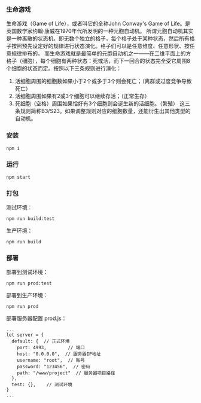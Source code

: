 ### 生命游戏

生命游戏（Game of Life），或者叫它的全称John Conway's Game of Life。是英国数学家约翰·康威在1970年代所发明的一种元胞自动机。
所谓元胞自动机其实是一种离散的状态机，即无数个独立的格子，每个格子处于某种状态，然后所有格子按照预先设定好的规律进行状态演化。格子们可以是任意维度、任意形状、按任意规律排布的。
而生命游戏就是最简单的元胞自动机之一——在二维平面上的方格子（细胞），每个细胞有两种状态：死或活，而下一回合的状态完全受它周围8个细胞的状态而定。按照以下三条规则进行演化：
1. 活细胞周围的细胞数如果小于2个或多于3个则会死亡；（离群或过度竞争导致死亡）
2. 活细胞周围如果有2或3个细胞可以继续存活；（正常生存）
3. 死细胞（空格）周围如果恰好有3个细胞则会诞生新的活细胞。（繁殖）
这三条规则简称B3/S23。如果调整规则对应的细胞数量，还能衍生出其他类型的自动机。

### 安装
```
npm i
```

### 运行
```
npm start
```

### 打包

测试环境：
```
npm run build:test
```

生产环境：
```
npm run build
```

### 部署


部署到测试环境：
```
npm run prod:test
```

部署到生产环境：
```
npm run prod
```

部署服务器配置 prod.js：
```
...
let server = {
  default: {  // 正式环境
    port: 4993,        // 端口
    host: "0.0.0.0",  // 服务器IP地址
    username: "root",  // 账号
    password: "123456",  // 密码
    path: "/www/project"  // 服务器项目路径
  },
  test: {},    // 测试环境
}
...
```

